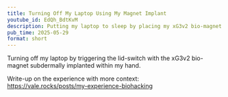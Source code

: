 ```yaml
---
title: Turning Off My Laptop Using My Magnet Implant
youtube_id: EdQh_BdtKvM
description: Putting my laptop to sleep by placing my xG3v2 bio-magnet implant on the lid sensor.
pub_time: 2025-05-29
format: short
---
```


Turning off my laptop by triggering the lid-switch with the xG3v2 bio-magnet subdermally implanted within my hand.

Write-up on the experience with more context: \
<https://vale.rocks/posts/my-experience-biohacking>
